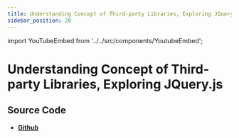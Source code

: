 ```yaml
---
title: Understanding Concept of Third-party Libraries, Exploring JQuery.js
sidebar_position: 20
---
```


import YouTubeEmbed from '../../src/components/YoutubeEmbed';

# Understanding Concept of Third-party Libraries, Exploring JQuery.js

<YouTubeEmbed videoId="COakr2ODfKc" />

## Source Code

- [**Github**](https://github.com/isarojdahal/javascript-workshop)
